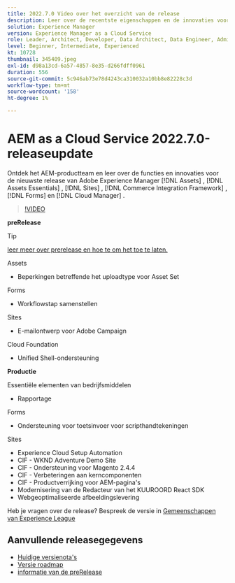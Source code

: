 ```yaml
---
title: 2022.7.0 Video over het overzicht van de release
description: Leer over de recentste eigenschappen en de innovaties voor 2022-7-0 versie voor Adobe Experience Manager  [!DNL Assets Essentials], [!DNL Sites], [!DNL Screens], [!DNL Forms]  en  [!DNL Cloud Foundation].
solution: Experience Manager
version: Experience Manager as a Cloud Service
role: Leader, Architect, Developer, Data Architect, Data Engineer, Admin, User
level: Beginner, Intermediate, Experienced
kt: 10728
thumbnail: 345409.jpeg
exl-id: d98a13cd-6a57-4857-8e35-d266fdff0961
duration: 556
source-git-commit: 5c946ab73e78d4243ca310032a10bb8e82228c3d
workflow-type: tm+mt
source-wordcount: '158'
ht-degree: 1%

---
```


# AEM as a Cloud Service 2022.7.0-releaseupdate

Ontdek het AEM-productteam en leer over de functies en innovaties voor de nieuwste release van Adobe Experience Manager [!DNL Assets] , [!DNL Assets Essentials] , [!DNL Sites] , [!DNL Commerce Integration Framework] , [!DNL Forms] en [!DNL Cloud Manager] .

>[!VIDEO](https://video.tv.adobe.com/v/345409/?quality=12&learn=on)

**preRelease**

>[!TIP]
>
>[ leer meer over prerelease en hoe te om het toe te laten.](https://experienceleague.adobe.com/docs/experience-manager-cloud-service/content/release-notes/prerelease.html)

Assets

* Beperkingen betreffende het uploadtype voor Asset Set

Forms

* Workflowstap samenstellen

Sites

* E-mailontwerp voor Adobe Campaign

Cloud Foundation

* Unified Shell-ondersteuning

**Productie**

Essentiële elementen van bedrijfsmiddelen

* Rapportage

Forms

* Ondersteuning voor toetsinvoer voor scripthandtekeningen

Sites

* Experience Cloud Setup Automation
* CIF - WKND Adventure Demo Site
* CIF - Ondersteuning voor Magento 2.4.4
* CIF - Verbeteringen aan kerncomponenten
* CIF - Productverrijking voor AEM-pagina&#39;s
* Modernisering van de Redacteur van het KUUROORD React SDK
* Webgeoptimaliseerde afbeeldingslevering

Heb je vragen over de release?  Bespreek de versie in [ Gemeenschappen van Experience League ](https://adobe.ly/3paYDAo)

## Aanvullende releasegegevens

* [ Huidige versienota&#39;s ](https://experienceleague.adobe.com/docs/experience-manager-cloud-service/content/release-notes/home.html)
* [ Versie roadmap ](https://experienceleague.adobe.com/docs/experience-manager-release-information/aem-release-updates/update-releases-roadmap.html)
* [ informatie van de preRelease ](https://experienceleague.adobe.com/docs/experience-manager-cloud-service/content/release-notes/prerelease.html)
